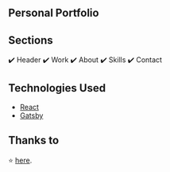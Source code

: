 ## Personal Portfolio

<!-- ![Web 1920 – 1](https://user-images.githubusercontent.com/16558205/101065060-b44bfc80-35ba-11eb-8ab4-1e6f140c1ec9.png) -->

## Sections
✔️ Header
✔️ Work
✔️ About
✔️ Skills
✔️ Contact

## Technologies Used

- [React](https://reactjs.org/)
- [Gatsby](https://www.gatsbyjs.com/)

## Thanks to
⭐ [here](mailto:hello@chetanverma.com).
